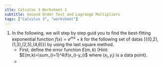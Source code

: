 ```yaml
---
itle: Calculus 3 Worksheet 1
subtitle: Second Order Test and Lagrange Multipliers
tags: ["Calculus 3", "worksheet"]
---
```

1. In the following, we will step by step guid you to find the best-fitting exponential function $f(x)=e^{mx}+k$ for the following set of datas 
\[\{(0,2),(1,3),(2,5),(4,6)\}\]
by using the last square method.
	* First, define the error function $E(m,k)$ (Hint: $E(m,k)=\sum_{i=1}^4(f(x_i)-y_i)$ where $(x_i,y_i)$ is a data point).
	*   

<div class="sage">
  <script type="text/x-sage">1+2</script>
</div>